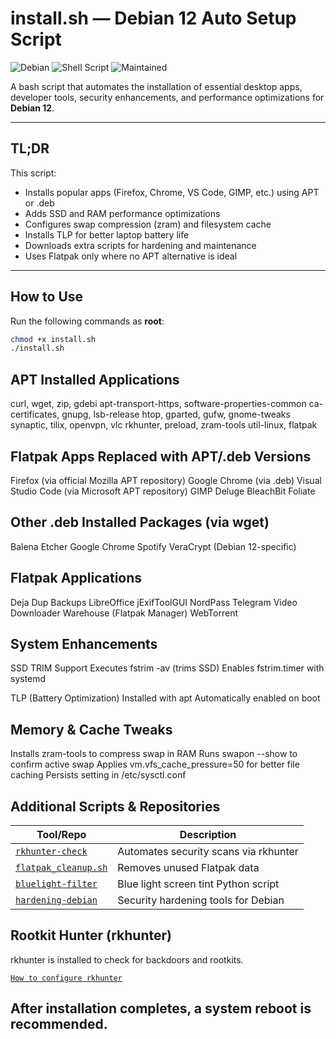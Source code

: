 # install.sh — Debian 12 Auto Setup Script

![Debian](https://img.shields.io/badge/Debian-12-red?logo=debian)
![Shell Script](https://img.shields.io/badge/script-bash-1f425f.svg)
![Maintained](https://img.shields.io/badge/maintained-yes-brightgreen)

A bash script that automates the installation of essential desktop apps, developer tools, security enhancements, and performance optimizations for **Debian 12**.

---

## TL;DR

This script:
- Installs popular apps (Firefox, Chrome, VS Code, GIMP, etc.) using APT or .deb
- Adds SSD and RAM performance optimizations
- Configures swap compression (zram) and filesystem cache
- Installs TLP for better laptop battery life
- Downloads extra scripts for hardening and maintenance
- Uses Flatpak only where no APT alternative is ideal

---

## How to Use
Run the following commands as **root**:

```bash
chmod +x install.sh
./install.sh
```
## APT Installed Applications
curl, wget, zip, gdebi
apt-transport-https, software-properties-common
ca-certificates, gnupg, lsb-release
htop, gparted, gufw, gnome-tweaks
synaptic, tilix, openvpn, vlc
rkhunter, preload, zram-tools
util-linux, flatpak

## Flatpak Apps Replaced with APT/.deb Versions
Firefox (via official Mozilla APT repository)
Google Chrome (via .deb)
Visual Studio Code (via Microsoft APT repository)
GIMP
Deluge
BleachBit
Foliate

## Other .deb Installed Packages (via wget)
Balena Etcher
Google Chrome
Spotify
VeraCrypt (Debian 12-specific)

## Flatpak Applications
Deja Dup Backups
LibreOffice
jExifToolGUI
NordPass
Telegram
Video Downloader
Warehouse (Flatpak Manager)
WebTorrent

## System Enhancements
SSD TRIM Support
Executes fstrim -av (trims SSD)
Enables fstrim.timer with systemd

TLP (Battery Optimization)
Installed with apt
Automatically enabled on boot

## Memory & Cache Tweaks
Installs zram-tools to compress swap in RAM
Runs swapon --show to confirm active swap
Applies vm.vfs_cache_pressure=50 for better file caching
Persists setting in /etc/sysctl.conf

## Additional Scripts & Repositories
| Tool/Repo                                                             | Description                           |
| --------------------------------------------------------------------- | ------------------------------------- |
| [`rkhunter-check`](https://github.com/AmirIqbal1/rkhunter-script)     | Automates security scans via rkhunter |
| [`flatpak_cleanup.sh`](https://github.com/AmirIqbal1/Flatpak-cleaner) | Removes unused Flatpak data           |
| [`bluelight-filter`](https://github.com/AmirIqbal1/bluelight-filter)  | Blue light screen tint Python script  |
| [`hardening-debian`](https://github.com/AmirIqbal1/hardening-debian)  | Security hardening tools for Debian   |

## Rootkit Hunter (rkhunter)
rkhunter is installed to check for backdoors and rootkits.

[`How to configure rkhunter`](https://tecadmin.net/how-to-install-rkhunter-on-ubuntu)


## After installation completes, a system reboot is recommended.

